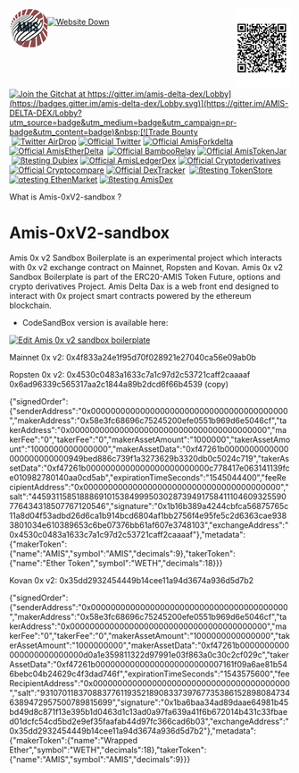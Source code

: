 <img align="left" src="https://raw.githubusercontent.com/amisolution/ERC20-AMIS/master/amis-logo3.png" alt="amis-logo3"/>
<img align="right" src="https://raw.githubusercontent.com/amisolution/ERC20-AMIS/master/images/AMIS-QRCODE.png" alt="AMIS-QRCODE" width="100"/>

[![Website Down](https://img.shields.io/badge/website-down-red.svg)](http://erc20-amis.amisolution.net/)&nbsp;
[![Join the Gitchat at https://gitter.im/amis-delta-dex/Lobby](https://badges.gitter.im/amis-delta-dex/Lobby.svg)](https://gitter.im/AMIS-DELTA-DEX/Lobby?utm_source=badge&utm_medium=badge&utm_campaign=pr-badge&utm_content=badge)&nbsp;[![Trade Bounty](https://img.shields.io/badge/trade-bounty-orange.svg)](https://github.com/amisolution/ERC20-AMIS/issues/)&nbsp;[![Twitter AirDrop](https://img.shields.io/badge/Twitter-Airdrop-red.svg)](https://twitter.com/AMIStoken_ERC20)&nbsp;[![Official Twitter](https://img.shields.io/badge/official-twitter-brightgreen.svg)](https://twitter.com/amis_erc20)&nbsp;[![Official AmisForkdelta](https://img.shields.io/badge/official-forkdelta-brightgreen.svg)](https://forkdelta.app/#!/trade/0x949bed886c739f1a3273629b3320db0c5024c719-ETH)
&nbsp;[![Official AmisEtherDelta](https://img.shields.io/badge/official-etherdelta-brightgreen.svg)](https://etherdelta.com/#0x949bed886c739f1a3273629b3320db0c5024c719-ETH)
&nbsp;[![Official BambooRelay](https://img.shields.io/badge/official-bamboorelay-brightgreen.svg)](https://bamboorelay.com/trade/AMIS-WETH)&nbsp;[![Official AmisTokenJar](https://img.shields.io/badge/official-tokenjar-brightgreen.svg)](https://tokenjar.io/amis)
&nbsp;[![ßtesting Dubiex](https://img.shields.io/badge/ßtesting-dubiex-yellow.svg)](https://dubiex.com/AMIS/ETH)&nbsp;[![Official AmisLedgerDex](https://img.shields.io/badge/official-ledgerdex-1330e3.svg)](https://app.ledgerdex.com/#/app/orders/maker-taker/AMIS/0x949bed886c739f1a3273629b3320db0c5024c719/WETH/0xc02aaa39b223fe8d0a0e5c4f27ead9083c756cc2
)&nbsp;[![Official Cryptoderivatives](https://img.shields.io/badge/official-cryptoderivatives-4330e7.svg)](https://cryptoderivatives.market/token/AMIS)&nbsp;[![Official Cryptocompare](https://img.shields.io/badge/official-cryptocompare-brightgreen.svg)](https://www.cryptocompare.com/coins/amis)&nbsp;[![Official DexTracker](https://img.shields.io/badge/official-dextracker-brightgreen.svg)](https://etherscan.io/dextracker?filter=&q=AMIS)
&nbsp;[![ßtesting TokenStore](https://img.shields.io/badge/ßtesting-TokenStore-yellow.svg)](https://token.store/trade/0x949bed886c739f1a3273629b3320db0c5024c719)
&nbsp;[![αtesting EthenMarket](https://img.shields.io/badge/αtesting-ethenmarket-lightgrey.svg)](https://ethen.market/949bed886c739f1a3273629b3320db0c5024c719)&nbsp;[![ßtesting AmisDex](https://img.shields.io/badge/ßtesting-amisdex-lightblue.svg)](https://amisdex.github.io/amis-exchange-www)

What is Amis-0xV2-sandbox ?

# Amis-0xV2-sandbox 
Amis 0x v2 Sandbox Boilerplate is an experimental project which interacts with 0x v2 exchange contract on Mainnet, Ropsten and Kovan.
Amis 0x v2 Sandbox Boilerplate is part of the ERC20-AMIS Token Future, options and crypto derivatives Project. Amis Delta Dax is a web front end designed to interact with 0x project smart contracts powered by the ethereum blockchain.

* CodeSandBox version is available here:

[![Edit Amis 0x v2 sandbox boilerplate](https://codesandbox.io/static/img/play-codesandbox.svg)](https://codesandbox.io/s/rlmo9q9zvn)

Mainnet 0x v2:
0x4f833a24e1f95d70f028921e27040ca56e09ab0b

Ropsten 0x v2:
0x4530c0483a1633c7a1c97d2c53721caff2caaaaf
0x6ad96339c565317aa2c1844a89b2dcd6f66b4539 (copy)

{"signedOrder":{"senderAddress":"0x0000000000000000000000000000000000000000","makerAddress":"0x58e3fc68696c75245200efe0551b969d6e5046cf","takerAddress":"0x0000000000000000000000000000000000000000","makerFee":"0","takerFee":"0","makerAssetAmount":"1000000","takerAssetAmount":"1000000000000000","makerAssetData":"0xf47261b0000000000000000000000000949bed886c739f1a3273629b3320db0c5024c719","takerAssetData":"0xf47261b0000000000000000000000000c778417e063141139fce010982780140aa0cd5ab","expirationTimeSeconds":"1545044400","feeRecipientAddress":"0x0000000000000000000000000000000000000000","salt":"44593115851888691015384999503028739491758411104609325590776434318507767120546","signature":"0x1b16b389a4244cbfca56875765c11a8d04f53adbd26d6ca1b914bcd6804af1bb2756f4e95fe5c2d6363cae9383801034e610389653c6be07376bb61af607e3748103","exchangeAddress":"0x4530c0483a1633c7a1c97d2c53721caff2caaaaf"},"metadata":{"makerToken":{"name":"AMIS","symbol":"AMIS","decimals":9},"takerToken":{"name":"Ether Token","symbol":"WETH","decimals":18}}}

Kovan 0x v2:
0x35dd2932454449b14cee11a94d3674a936d5d7b2

{"signedOrder":{"senderAddress":"0x0000000000000000000000000000000000000000","makerAddress":"0x58e3fc68696c75245200efe0551b969d6e5046cf","takerAddress":"0x0000000000000000000000000000000000000000","makerFee":"0","takerFee":"0","makerAssetAmount":"1000000000000000","takerAssetAmount":"1000000000","makerAssetData":"0xf47261b0000000000000000000000000d0a1e359811322d97991e03f863a0c30c2cf029c","takerAssetData":"0xf47261b00000000000000000000000007161f09a6ae81b546bebc04b24629c4f3dad746f","expirationTimeSeconds":"1543575600","feeRecipientAddress":"0x0000000000000000000000000000000000000000","salt":"93107011837088377611935218908337397677353861528980847346389472957500789815699","signature":"0x1ba6baa34ad89daae64981b45bd49d8c871f13e395b1d0463d1c13ad0a97fa639a41f6b672014b431c33fbaed01dcfc54cd5bd2e9ef35faafab44d97fc366cad6b03","exchangeAddress":"0x35dd2932454449b14cee11a94d3674a936d5d7b2"},"metadata":{"makerToken":{"name":"Wrapped Ether","symbol":"WETH","decimals":18},"takerToken":{"name":"AMIS","symbol":"AMIS","decimals":9}}}
